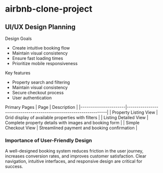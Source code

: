 # airbnb-clone-project


## UI/UX Design Planning
Design Goals
- Create intuitive booking flow
- Maintain visual consistency
- Ensure fast loading times
- Prioritize mobile responsiveness

Key features
- Property search and filtering
- Maintain visual consistency
- Secure checkout process
- User authentication

Primary Pages
| Page                  | Description                                                        |
|-----------------------|--------------------------------------------------------------------|
| Property Listing View | Grid display of available properties with filters                  |
| Listing Detailed View | Complete property details with images and booking form             |
| Simple Checkout View  | Streamlined payment and booking confirmation                       |


### Importance of User-Friendly Design
A well-designed booking system reduces friction in the user journey, increases conversion rates, and improves customer satisfaction. Clear navigation, intuitive interfaces, and responsive design are critical for success.



